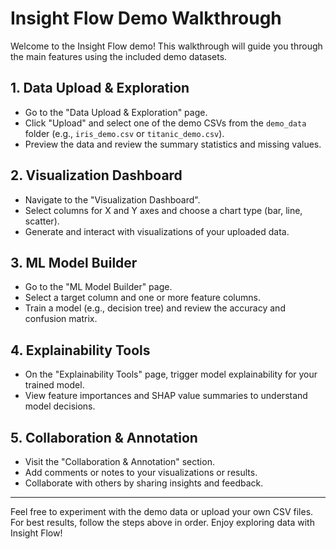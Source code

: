 # Insight Flow Demo Walkthrough

Welcome to the Insight Flow demo! This walkthrough will guide you through the main features using the included demo datasets.

## 1. Data Upload & Exploration
- Go to the "Data Upload & Exploration" page.
- Click "Upload" and select one of the demo CSVs from the `demo_data` folder (e.g., `iris_demo.csv` or `titanic_demo.csv`).
- Preview the data and review the summary statistics and missing values.

## 2. Visualization Dashboard
- Navigate to the "Visualization Dashboard".
- Select columns for X and Y axes and choose a chart type (bar, line, scatter).
- Generate and interact with visualizations of your uploaded data.

## 3. ML Model Builder
- Go to the "ML Model Builder" page.
- Select a target column and one or more feature columns.
- Train a model (e.g., decision tree) and review the accuracy and confusion matrix.

## 4. Explainability Tools
- On the "Explainability Tools" page, trigger model explainability for your trained model.
- View feature importances and SHAP value summaries to understand model decisions.

## 5. Collaboration & Annotation
- Visit the "Collaboration & Annotation" section.
- Add comments or notes to your visualizations or results.
- Collaborate with others by sharing insights and feedback.

---

Feel free to experiment with the demo data or upload your own CSV files. For best results, follow the steps above in order. Enjoy exploring data with Insight Flow!
